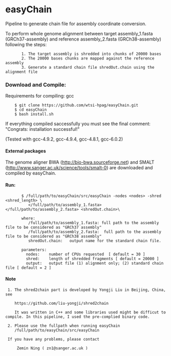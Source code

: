 # easyChain 
Pipeline to generate chain file for assembly coordinate conversion.

To perform whole genome alignment between target assembly_1.fasta (GRCh37-assembly) and reference assembly_2.fasta (GRCh38-assembly) following the steps:

           1. The target assembly is shredded into chunks of 20000 bases 
           2. The 20000 bases chunks are mapped against the reference assembly
           3. Generate a standard chain file shredOut.chain using the alignment file 
      
### Download and Compile:
Requirements for compiling: gcc

		$ git clone https://github.com/wtsi-hpag/easyChain.git
		$ cd easyChain 
		$ bash install.sh
		
If everything compiled saccessfully you must see the final comment: 
		"Congrats: installation successful!"		

(Tested with gcc-4.9.2, gcc-4.9.4, gcc-4.8.1, gcc-6.0.2) 

#### External packages
The genome aligner BWA (http://bio-bwa.sourceforge.net) and SMALT (http://www.sanger.ac.uk/science/tools/smalt-0) are downloaded and compiled by easyChain.

#### Run:

           $ /full/path/to/easyChain/src/easyChain -nodes <nodes> -shred <shred_length> \
	   	      </full/path/to/assembly_1.fasta> </full/path/to/assembly_2.fasta> <shredOut.chain>\ 
           
           where:
	          /full/path/to/assembly_1.fasta: full path to the assembly file to be considered as "GRCh37 assembly"
	     	  /full/path/to/assembly_2.fasta:  full path to the assembly file to be considered as "GRCh38 assembly"
	     	  shredOut.chain:   output name for the standard chain file. 
	     
	       parameters:
             nodes:    number of CPUs requested  [ default = 30 ]
             shred:    length of shredded fragments [ default = 20000 ]
             output:   output file (1) alignment only; (2) standard chain file [ default = 2 ]
             
#### Note
     1. The shred2chain part is developed by Yongji Liu in Beijing, China, see

        https://github.com/liu-yongji/shred2chain

        It was written in C++ and some libraries used might be difficut to compile. In this pipeline, I used the pre-complied binary code. 

     2. Please use the fullpath when running easyChain
        /full/path/to/easyChain/src/easyChain

     If you have any problems, please contact
 
         Zemin Ning ( zn1@sanger.ac.uk )  
